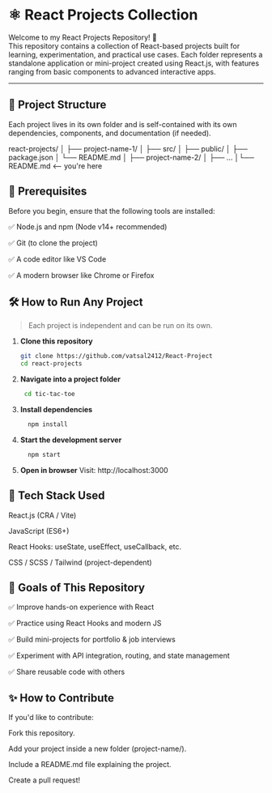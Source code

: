 # ⚛️ React Projects Collection

Welcome to my React Projects Repository! 🚀  
This repository contains a collection of React-based projects built for learning, experimentation, and practical use cases. Each folder represents a standalone application or mini-project created using React.js, with features ranging from basic components to advanced interactive apps.

---

## 📁 Project Structure

Each project lives in its own folder and is self-contained with its own dependencies, components, and documentation (if needed).

react-projects/
│
├── project-name-1/
│ ├── src/
│ ├── public/
│ ├── package.json
│ └── README.md
│
├── project-name-2/
│ ├── ...
│└── README.md <-- you're here



## 🔧 Prerequisites

Before you begin, ensure that the following tools are installed:

✅ Node.js and npm (Node v14+ recommended)

✅ Git (to clone the project)

✅ A code editor like VS Code

✅ A modern browser like Chrome or Firefox


## 🛠️ How to Run Any Project

> Each project is independent and can be run on its own.

1. **Clone this repository**
   ```bash
   git clone https://github.com/vatsal2412/React-Project
   cd react-projects  
2. **Navigate into a project folder**
   ```bash
    cd tic-tac-toe

3. **Install dependencies**
    ```bash
      npm install
4. **Start the development server**
    ```bash
      npm start
5. **Open in browser**
Visit: http://localhost:3000

## 🧰 Tech Stack Used
React.js (CRA / Vite)

JavaScript (ES6+)

React Hooks: useState, useEffect, useCallback, etc.

CSS / SCSS / Tailwind (project-dependent)



## 📌 Goals of This Repository
✅ Improve hands-on experience with React

✅ Practice using React Hooks and modern JS

✅ Build mini-projects for portfolio & job interviews

✅ Experiment with API integration, routing, and state management

✅ Share reusable code with others

## ✨ How to Contribute
If you'd like to contribute:

Fork this repository.

Add your project inside a new folder (project-name/).

Include a README.md file explaining the project.

Create a pull request!











